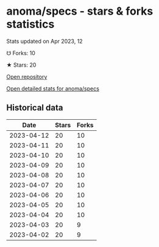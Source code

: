 # anoma/specs - stars & forks statistics

Stats updated on Apr 2023, 12

☋ Forks: 10

★ Stars: 20

[Open repository](https://github.com/anoma/specs)

[Open detailed stats for anoma/specs](https://reviewgithub.com/rep/anoma/specs)

## Historical data
| Date | Stars | Forks |
|------|-------|-------|
| 2023-04-12 | 20 | 10 | 
| 2023-04-11 | 20 | 10 | 
| 2023-04-10 | 20 | 10 | 
| 2023-04-09 | 20 | 10 | 
| 2023-04-08 | 20 | 10 | 
| 2023-04-07 | 20 | 10 | 
| 2023-04-06 | 20 | 10 | 
| 2023-04-05 | 20 | 10 | 
| 2023-04-04 | 20 | 10 | 
| 2023-04-03 | 20 | 9 | 
| 2023-04-02 | 20 | 9 | 

